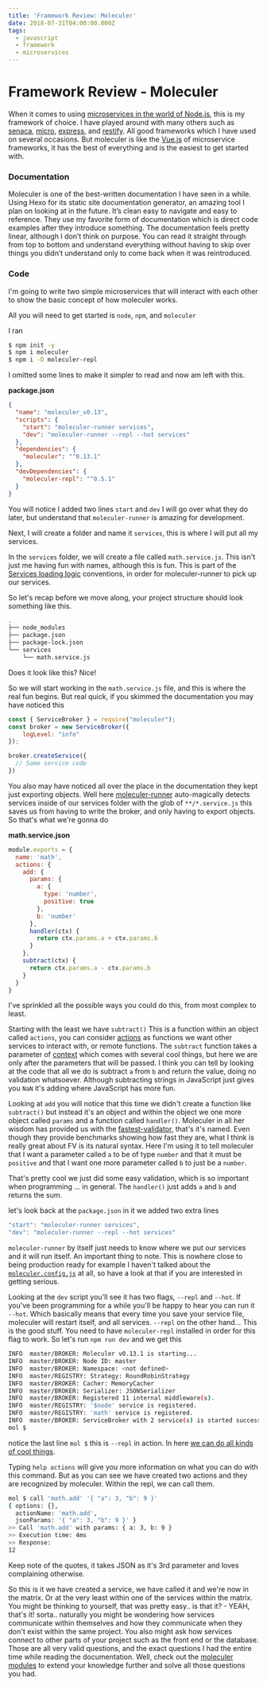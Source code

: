 ```yaml
---
title: 'Framework Review: Moleculer'
date: 2018-07-31T04:00:00.000Z
tags:
  - javascript
  - framework
  - microservices
---
```

# Framework Review - Moleculer

When it comes to using [microservices in the world of Node.js](https://github.com/mfornos/awesome-microservices#nodejs), this is my framework of choice. I have played around with many others such as [senaca](https://github.com/senecajs/seneca), [micro](https://github.com/zeit/micro), [express](https://github.com/expressjs/express), and [restify](https://github.com/restify/node-restify). All good frameworks which I have used on several occasions. But moleculer is like the [Vue.js](https://github.com/vuejs/vue) of microservice frameworks, it has the best of everything and is the easiest to get started with.

### Documentation

Moleculer is one of the best-written documentation I have seen in a while. Using Hexo for its static site documentation generator, an amazing tool I plan on looking at in the future. It’s clean easy to navigate and easy to reference. They use my favorite form of documentation which is direct code examples after they introduce something. The documentation feels pretty linear, although I don’t think on purpose. You can read it straight through from top to bottom and understand everything without having to skip over things you didn’t understand only to come back when it was reintroduced.

### Code

I'm going to write two simple microservices that will interact with each other to show the basic concept of how moleculer works.

All you will need to get started is `node`, `npm`, and `moleculer`

I ran
```bash
$ npm init -y
$ npm i moleculer
$ npm i -D moleculer-repl
```

 I omitted some lines to make it simpler to read and now am left with this.

__package.json__
```json
{
  "name": "moleculer_v0.13",
  "scripts": {
    "start": "moleculer-runner services",
    "dev": "moleculer-runner --repl --hot services"
  },
  "dependencies": {
    "moleculer": "^0.13.1"
  },
  "devDependencies": {
    "moleculer-repl": "^0.5.1"
  }
}
```
You will notice I added two lines `start` and `dev` I will go over what they do later, but understand that `moleculer-runner` is amazing for development.

Next, I will create a folder and name it `services`, this is where I will put all my services.

In the `services` folder, we will create a file called `math.service.js`. This isn't just me having fun with names, although this is fun. This is part of the [Services loading logic](http://moleculer.services/docs/0.13/runner.html#Services-loading-logic) conventions, in order for moleculer-runner to pick up our services.

So let's recap before we move along, your project structure should look something like this.

```bash
.
├── node_modules
├── package.json
├── package-lock.json
└── services
    └── math.service.js
```

Does it look like this? Nice!

So we will start working in the `math.service.js` file, and this is where the real fun begins. But real quick, if you skimmed the documentation you may have noticed this

```js
const { ServiceBroker } = require("moleculer");
const broker = new ServiceBroker({
    logLevel: "info"
});

broker.createService({
  // Some service code
})
```
 You also may have noticed all over the place in the documentation they kept just exporting objects. Well here [moleculer-runner](http://moleculer.services/docs/0.13/runner.html) auto-magically detects services inside of our services folder with the glob of `**/*.service.js` this saves us from having to write the broker, and only having to export objects. So that's what we're gonna do

 __math.service.json__
 ```js
 module.exports = {
   name: 'math',
   actions: {
     add: {
       params: {
         a: {
           type: 'number',
           positive: true
         },
         b: 'number'
       },
       handler(ctx) {
         return ctx.params.a + ctx.params.b
       }
     },
     subtract(ctx) {
       return ctx.params.a - ctx.params.b
     }
   }
 }
 ```
 I've sprinkled all the possible ways you could do this, from most complex to least.

 Starting with the least we have `subtract()` This is a function within an object called `actions`, you can consider [actions](http://moleculer.services/docs/0.13/actions.html) as functions we want other services to interact with, or remote functions. The `subtract` function takes a parameter of [context](http://moleculer.services/docs/0.13/actions.html#Contexts) which comes with several cool things, but here we are only after the parameters that will be passed. I think you can tell by looking at the code that all we do is subtract `a` from `b` and return the value, doing no validation whatsoever. Although subtracting strings in JavaScript just gives you `NaN` it's adding where JavaScript has more fun.

 Looking at `add` you will notice that this time we didn't create a function like `subtract()` but instead it's an object and within the object we one more object called `params` and a function called `handler()`. Moleculer in all her wisdom has provided us with the  [fastest-validator](https://github.com/icebob/fastest-validator), that's it's named. Even though they provide benchmarks showing how fast they are, what I think is really great about FV is its natural syntax. Here I'm using it to tell moleculer that I want a parameter called `a` to be of type `number` and that it must be `positive` and that I want one more parameter called `b` to just be a `number`.

 That's pretty cool we just did some easy validation, which is so important when programming ... in general. The `handler()` just adds `a` and `b` and returns the sum.

let's look back at the `package.json` in it we added two extra lines

```js
"start": "moleculer-runner services",
"dev": "moleculer-runner --repl --hot services"
  ```
`moleculer-runner` by itself just needs to know where we put our services and it will run itself. An important thing to note. This is nowhere close to being production ready for example I haven't talked about the [`moleculer.config.js`](http://moleculer.services/docs/0.12/runner.html#Configuration-file) at all, so have a look at that if you are interested in getting serious.

Looking at the `dev` script you'll see it has two flags, `--repl` and `--hot`. If you've been programming for a while you'll be happy to hear you can run it `--hot`. Which basically means that every time you save your service file, moleculer will restart itself, and all services. `--repl` on the other hand... This is the good stuff. You need to have `moleculer-repl` installed in order for this flag to work. So let's run `npm run dev` and we get this

 ```bash
INFO  master/BROKER: Moleculer v0.13.1 is starting...
INFO  master/BROKER: Node ID: master
INFO  master/BROKER: Namespace: <not defined>
INFO  master/REGISTRY: Strategy: RoundRobinStrategy
INFO  master/BROKER: Cacher: MemoryCacher
INFO  master/BROKER: Serializer: JSONSerializer
INFO  master/BROKER: Registered 11 internal middleware(s).
INFO  master/REGISTRY: '$node' service is registered.
INFO  master/REGISTRY: 'math' service is registered.
INFO  master/BROKER: ServiceBroker with 2 service(s) is started successfully.
mol $
 ```
 notice the last line `mol $` this is `--repl` in action. In here [we can do all kinds of cool things](http://moleculer.services/docs/0.12/moleculer-repl.html).

Typing `help actions` will give you more information on what you can do with this command. But as you can see we have created two actions and they are recognized by moleculer. Within the repl, we can call them.

```bash
mol $ call 'math.add' '{ "a": 3, "b": 9 }'
{ options: {},
  actionName: 'math.add',
  jsonParams: '{ "a": 3, "b": 9 }' }
>> Call 'math.add' with params: { a: 3, b: 9 }
>> Execution time: 4ms
>> Response:
12
```
Keep note of the quotes, it takes JSON as it's 3rd parameter and loves complaining otherwise.

So this is it we have created a service, we have called it and we're now in the matrix. Or at the very least within one of the services within the matrix. You might be thinking to yourself, that was pretty easy.. is that it? - YEAH, that's it! sorta.. naturally you might be wondering how services communicate within themselves and how they communicate when they don't exist within the same project. You also might ask how services connect to other parts of your project such as the front end or the database. Those are all very valid questions, and the exact questions I had the entire time while reading the documentation. Well, check out the [moleculer modules](https://moleculer.services/modules.html) to extend your knowledge further and solve all those questions you had.
